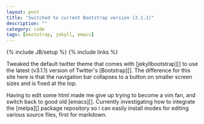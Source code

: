 ```yaml
---
layout: post
title: "Switched to current Bootstrap version (3.1.1)"
description: ""
category: code
tags: [bootstrap, jekyll, emacs]
---
```

{% include JB/setup %}
{% include links %}

Tweaked the default twitter theme that comes with [jekyllbootstrap][]
to use the latest (v3.1.1) version of Twitter's [Bootstrap][].  The
difference for this site here is that the navigation bar collapses to
a button on smaller screen sizes and is fixed at the top.

Having to edit some html made me give up trying to become a vim fan,
and switch back to good old [emacs][].  Currently investigating how to
integrate the [melpa][] package repository so i can easily install
modes for editing various source files, first for markdown.
